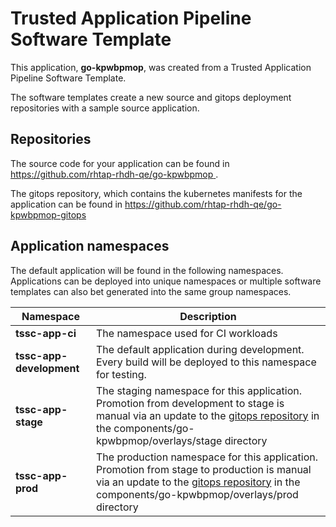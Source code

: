 # Trusted Application Pipeline Software Template

This application, **go-kpwbpmop**, was created from a Trusted Application Pipeline Software Template.

The software templates create a new source and gitops deployment repositories with a sample source application. 

## Repositories

The source code for your application can be found in [https://github.com/rhtap-rhdh-qe/go-kpwbpmop ](https://github.com/rhtap-rhdh-qe/go-kpwbpmop ).
 
The gitops repository, which contains the kubernetes manifests for the application can be found in 
[https://github.com/rhtap-rhdh-qe/go-kpwbpmop-gitops ](https://github.com/rhtap-rhdh-qe/go-kpwbpmop-gitops ) 

## Application namespaces 

The default application will be found in the following namespaces. Applications can be deployed into unique namespaces or multiple software templates can also bet generated into the same group namespaces.  

|  Namespace   |  Description   |  
| -------- | -------- |
| **tssc-app-ci** | The namespace used for CI workloads |
| **tssc-app-development** | The default application during development. Every build will be deployed to this namespace for testing. |
| **tssc-app-stage** | The staging namespace for this application. Promotion from development to stage is manual via an update to the [gitops repository](https://github.com/rhtap-rhdh-qe/go-kpwbpmop-gitops ) in the components/go-kpwbpmop/overlays/stage directory |
| **tssc-app-prod** | The production namespace for this application. Promotion from stage to production is manual via an update to the [gitops repository](https://github.com/rhtap-rhdh-qe/go-kpwbpmop-gitops ) in the components/go-kpwbpmop/overlays/prod directory |